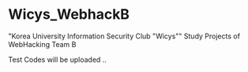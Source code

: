 # Wicys_WebhackB
"Korea University Information Security Club "Wicys""
Study Projects of WebHacking Team B

Test Codes will be uploaded .. 
